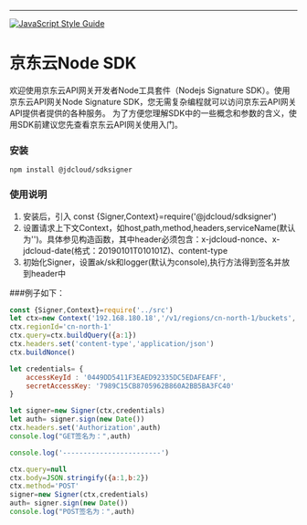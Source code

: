 ---
[![JavaScript Style Guide](https://img.shields.io/badge/code_style-standard-brightgreen.svg)](https://standardjs.com)
# 京东云Node SDK
欢迎使用京东云API网关开发者Node工具套件（Nodejs Signature SDK）。使用京东云API网关Node Signature SDK，您无需复杂编程就可以访问京东云API网关API提供者提供的各种服务。
为了方便您理解SDK中的一些概念和参数的含义，使用SDK前建议您先查看京东云API网关使用入门。
### 安装
`npm install @jdcloud/sdksigner`

### 使用说明
1. 安装后，引入 const {Signer,Context}=require('@jdcloud/sdksigner')
2. 设置请求上下文Context，如host,path,method,headers,serviceName(默认为'')。具体参见构造函数，其中header必须包含：x-jdcloud-nonce、x-jdcloud-date(格式：20190101T010101Z)、content-type
3. 初始化Signer，设置ak/sk和logger(默认为console),执行方法得到签名并放到header中


###例子如下：
```javascript
const {Signer,Context}=require('../src')
let ctx=new Context('192.168.180.18','/v1/regions/cn-north-1/buckets','GET',null,'oss')
ctx.regionId='cn-north-1'
ctx.query=ctx.buildQuery({a:1})
ctx.headers.set('content-type','application/json')
ctx.buildNonce()

let credentials= {
    accessKeyId : '0449DD5411F3EAED92335DC5EDAFEAFF',
    secretAccessKey: '7989C15CB8705962B860A2BB5BA3FC40'
}

let signer=new Signer(ctx,credentials)
let auth= signer.sign(new Date())
ctx.headers.set('Authorization',auth)
console.log("GET签名为：",auth)

console.log('------------------------')

ctx.query=null
ctx.body=JSON.stringify({a:1,b:2})
ctx.method='POST'
signer=new Signer(ctx,credentials)
auth= signer.sign(new Date())
console.log("POST签名为：",auth)
```
